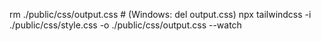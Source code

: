 rm ./public/css/output.css # (Windows: del output.css) 
npx tailwindcss -i ./public/css/style.css -o ./public/css/output.css --watch
 